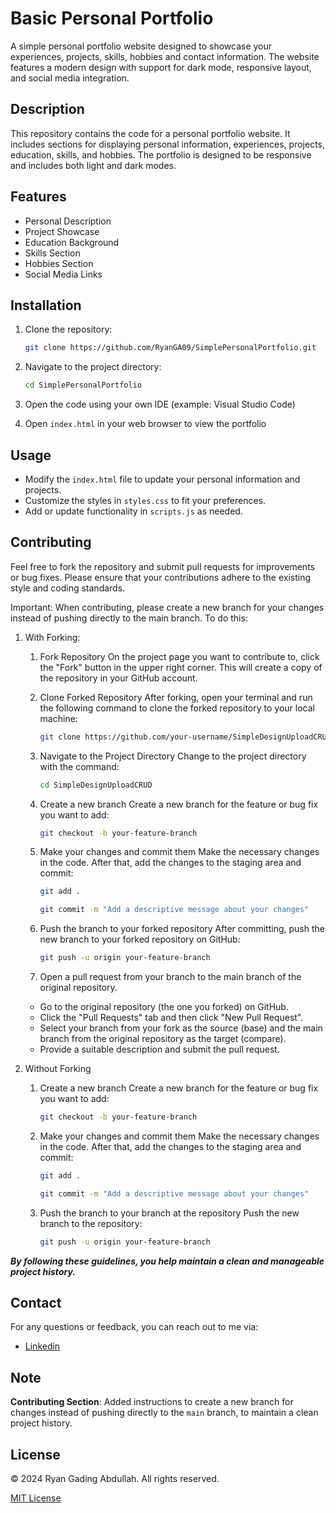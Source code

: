 # Basic Personal Portfolio

A simple personal portfolio website designed to showcase your experiences, projects, skills, hobbies and contact information. The website features a modern design with support for dark mode, responsive layout, and social media integration.

## Description

This repository contains the code for a personal portfolio website. It includes sections for displaying personal information, experiences, projects, education, skills, and hobbies. The portfolio is designed to be responsive and includes both light and dark modes.

## Features

- Personal Description
- Project Showcase
- Education Background
- Skills Section
- Hobbies Section
- Social Media Links

## Installation

1. Clone the repository:

   ```bash
   git clone https://github.com/RyanGA09/SimplePersonalPortfolio.git
   ```

2. Navigate to the project directory:

   ```bash
   cd SimplePersonalPortfolio
   ```

3. Open the code using your own IDE (example: Visual Studio Code)

4. Open `index.html` in your web browser to view the portfolio

## Usage

- Modify the `index.html` file to update your personal information and projects.
- Customize the styles in `styles.css` to fit your preferences.
- Add or update functionality in `scripts.js` as needed.

## Contributing

Feel free to fork the repository and submit pull requests for improvements or bug fixes. Please ensure that your contributions adhere to the existing style and coding standards.

Important: When contributing, please create a new branch for your changes instead of pushing directly to the main branch. To do this:

1. With Forking:

   1. Fork Repository
      On the project page you want to contribute to, click the "Fork" button in the upper right corner. This will create a copy of the repository in your GitHub account.
   2. Clone Forked Repository
      After forking, open your terminal and run the following command to clone the forked repository to your local machine:

      ```bash
      git clone https://github.com/your-username/SimpleDesignUploadCRUD.git
      ```

   3. Navigate to the Project Directory
      Change to the project directory with the command:

      ```bash
      cd SimpleDesignUploadCRUD
      ```

   4. Create a new branch
      Create a new branch for the feature or bug fix you want to add:

      ```bash
      git checkout -b your-feature-branch
      ```

   5. Make your changes and commit them
      Make the necessary changes in the code. After that, add the changes to the staging area and commit:

      ```bash
      git add .
      ```

      ```bash
      git commit -m "Add a descriptive message about your changes"
      ```

   6. Push the branch to your forked repository
      After committing, push the new branch to your forked repository on GitHub:

      ```bash
      git push -u origin your-feature-branch
      ```

   7. Open a pull request from your branch to the main branch of the original repository.

   - Go to the original repository (the one you forked) on GitHub.
   - Click the "Pull Requests" tab and then click "New Pull Request".
   - Select your branch from your fork as the source (base) and the main branch from the original repository as the target (compare).
   - Provide a suitable description and submit the pull request.

2. Without Forking

   1. Create a new branch
      Create a new branch for the feature or bug fix you want to add:

      ```bash
      git checkout -b your-feature-branch
      ```

   2. Make your changes and commit them
      Make the necessary changes in the code. After that, add the changes to the staging area and commit:

      ```bash
      git add .
      ```

      ```bash
      git commit -m "Add a descriptive message about your changes"
      ```

   3. Push the branch to your branch at the repository
      Push the new branch to the repository:

      ```bash
      git push -u origin your-feature-branch
      ```

**_By following these guidelines, you help maintain a clean and manageable project history._**

## Contact

For any questions or feedback, you can reach out to me via:

- [Linkedin](https://www.linkedin.com/in/ryan-gading-abdullah/)

## Note

**Contributing Section**: Added instructions to create a new branch for changes instead of pushing directly to the `main` branch, to maintain a clean project history.

## License

&copy; 2024 Ryan Gading Abdullah. All rights reserved.

[MIT License](LICENSE)
